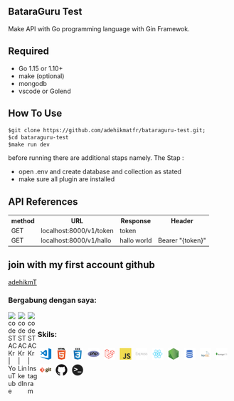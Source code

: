 ## BataraGuru Test

Make API with Go programming language with Gin Framewok.

## Required

- Go 1.15 or 1.10+
- make (optional)
- mongodb
- vscode or Golend

## How To Use

```
$git clone https://github.com/adehikmatfr/bataraguru-test.git;
$cd bataraguru-test
$make run dev
```

before running there are additional staps namely.
The Stap :

- open .env and create database and collection as stated
- make sure all plugin are installed

## API References

<table>
    <tr>
    <th>method</th>
    <th>URL</th>
    <th>Response</th>
    <th>Header</th>
    </tr>
    <tr>
    <td>GET</td>
    <td>localhost:8000/v1/token</td>
    <td>token</td>
    <td></td>
    </tr>
    <tr>
    <td>GET</td>
    <td>localhost:8000/v1/hallo</td>
    <td>hallo world</td>
    <td>Bearer "{token}"</td>
    </tr>
</table>

## join with my first account github

[adehikmT](https://github.com/adehikmT)

### Bergabung dengan saya:

[<img align="left" alt="codeSTACKr | YouTube" width="22px" src="https://cdn.jsdelivr.net/npm/simple-icons@v3/icons/youtube.svg" />][youtube]
[<img align="left" alt="codeSTACKr | LinkedIn" width="22px" src="https://cdn.jsdelivr.net/npm/simple-icons@v3/icons/linkedin.svg" />][linkedin]
[<img align="left" alt="codeSTACKr | Instagram" width="22px" src="https://cdn.jsdelivr.net/npm/simple-icons@v3/icons/instagram.svg" />][instagram]

<br />

### Skils:

<img align="left" alt="Visual Studio Code" width="26px" style="margin:5px" src="https://raw.githubusercontent.com/github/explore/80688e429a7d4ef2fca1e82350fe8e3517d3494d/topics/visual-studio-code/visual-studio-code.png" />
<img align="left" alt="HTML5" width="26px" style="margin:5px" src="https://raw.githubusercontent.com/github/explore/80688e429a7d4ef2fca1e82350fe8e3517d3494d/topics/html/html.png" />
<img align="left" alt="CSS3" width="26px" style="margin:5px" src="https://raw.githubusercontent.com/github/explore/80688e429a7d4ef2fca1e82350fe8e3517d3494d/topics/css/css.png" />
<img align="left" alt="Php" width="26px" style="margin:5px" src="https://raw.githubusercontent.com/github/explore/80688e429a7d4ef2fca1e82350fe8e3517d3494d/topics/php/php.png" />
<img align="left" alt="laravel" width="26px" style="margin:5px" src="https://raw.githubusercontent.com/github/explore/80688e429a7d4ef2fca1e82350fe8e3517d3494d/topics/laravel/laravel.png" />
<img align="left" alt="JavaScript" width="26px" style="margin:5px" src="https://raw.githubusercontent.com/github/explore/80688e429a7d4ef2fca1e82350fe8e3517d3494d/topics/javascript/javascript.png" />
<img align="left" alt="JavaScript" width="26px" style="margin:5px" src="https://raw.githubusercontent.com/github/explore/80688e429a7d4ef2fca1e82350fe8e3517d3494d/topics/express/express.png" />
<img align="left" alt="React" width="26px" style="margin:5px" src="https://raw.githubusercontent.com/github/explore/80688e429a7d4ef2fca1e82350fe8e3517d3494d/topics/react/react.png" />
<img align="left" alt="Node.js" width="26px" style="margin:5px" src="https://raw.githubusercontent.com/github/explore/80688e429a7d4ef2fca1e82350fe8e3517d3494d/topics/nodejs/nodejs.png" />
<img align="left" alt="SQL" width="26px" style="margin:5px" src="https://raw.githubusercontent.com/github/explore/80688e429a7d4ef2fca1e82350fe8e3517d3494d/topics/sql/sql.png" />
<img align="left" alt="MySQL" width="26px" style="margin:5px" src="https://raw.githubusercontent.com/github/explore/80688e429a7d4ef2fca1e82350fe8e3517d3494d/topics/mysql/mysql.png" />
<img align="left" alt="MongoDB" width="26px" style="margin:5px" src="https://raw.githubusercontent.com/github/explore/80688e429a7d4ef2fca1e82350fe8e3517d3494d/topics/mongodb/mongodb.png" />
<img align="left" alt="Git" width="26px" style="margin:5px" src="https://raw.githubusercontent.com/github/explore/80688e429a7d4ef2fca1e82350fe8e3517d3494d/topics/git/git.png" />
<img align="left" alt="GitHub" width="26px" style="margin:5px" src="https://raw.githubusercontent.com/github/explore/78df643247d429f6cc873026c0622819ad797942/topics/github/github.png" />
<img align="left" alt="Terminal" width="26px" style="margin:5px" src="https://raw.githubusercontent.com/github/explore/80688e429a7d4ef2fca1e82350fe8e3517d3494d/topics/terminal/terminal.png" />

<br />

[linkedin]: https://www.linkedin.com/in/adehikmat
[youtube]: https://www.youtube.com/channel/UCpZ-2cuPYGKO-LSR2YHTrAg/
[instagram]: https://www.instagram.com/adehikmat_fr/
[facebook]: https://www.facebook.com/adehikmat.fanzipauzan
